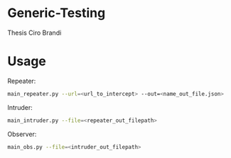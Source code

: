# Generic-Testing
Thesis Ciro Brandi

# Usage 
Repeater:
```bash 
main_repeater.py --url=<url_to_intercept> --out=<name_out_file.json>
```
Intruder:
```bash 
main_intruder.py --file=<repeater_out_filepath>
```
Observer:
```bash 
main_obs.py --file=<intruder_out_filepath>
```